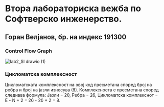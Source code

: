 # Втора лабораториска вежба по Софтверско инженерствo.
## Горан Велјанов, бр. на индекс 191300

### Control Flow Graph

![lab2_SI drawio (1)](https://user-images.githubusercontent.com/95771607/171737274-b537292d-2ca8-44f9-8305-825ae44a3f03.png)

### Цикломатска комплексност

Цикломатската комплексност на овој код пресметана според број на ребра и број на јазли изнесува (8). 
Комплексноста е пресметана според следнава формула: Јазли = 20, Ребра = 26, Цикломатска комплекснот = Е - N + 2 = 26 - 20 + 2 = 8.
